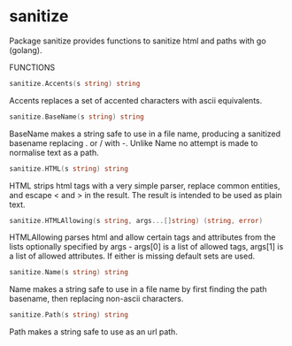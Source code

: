 sanitize
========

Package sanitize provides functions to sanitize html and paths with go (golang).

FUNCTIONS


```go
sanitize.Accents(s string) string
```

Accents replaces a set of accented characters with ascii equivalents.

```go
sanitize.BaseName(s string) string
```

BaseName makes a string safe to use in a file name, producing a sanitized basename replacing . or / with -. Unlike Name no attempt is made to normalise text as a path.

```go
sanitize.HTML(s string) string
```

HTML strips html tags with a very simple parser, replace common entities, and escape < and > in the result. The result is intended to be used as plain text. 

```go
sanitize.HTMLAllowing(s string, args...[]string) (string, error)
```

HTMLAllowing parses html and allow certain tags and attributes from the lists optionally specified by args - args[0] is a list of allowed tags, args[1] is a list of allowed attributes. If either is missing default sets are used. 

```go
sanitize.Name(s string) string
```

Name makes a string safe to use in a file name by first finding the path basename, then replacing non-ascii characters.

```go
sanitize.Path(s string) string
```

Path makes a string safe to use as an url path.

